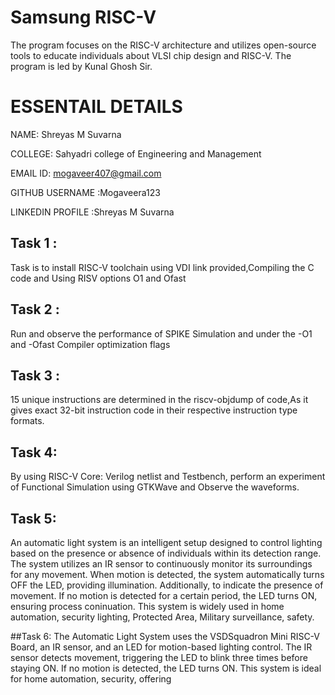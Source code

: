 
# Samsung RISC-V
The program focuses on the RISC-V architecture and utilizes open-source tools to educate individuals about VLSI chip design and RISC-V. The program is led by Kunal Ghosh Sir.

# ESSENTAIL DETAILS

NAME: Shreyas M Suvarna

COLLEGE: Sahyadri college of Engineering and Management

EMAIL ID: mogaveer407@gmail.com

GITHUB USERNAME :Mogaveera123

LINKEDIN PROFILE :Shreyas M Suvarna


## Task 1 :
Task is to install RISC-V toolchain using VDI link provided,Compiling the C code and Using RISV options O1 and Ofast

## Task 2 :
Run and observe the performance of SPIKE Simulation and under the -O1 and -Ofast Compiler optimization flags

## Task 3 :
15 unique instructions are determined in the riscv-objdump of code,As it gives exact 32-bit instruction code in their respective instruction type formats.

## Task 4: 
By using RISC-V Core: Verilog netlist and Testbench, perform an experiment of Functional Simulation using GTKWave and Observe the waveforms.

## Task 5: 
An automatic light system is an intelligent setup designed to control lighting based on the presence or absence of individuals within its detection range. The system utilizes an IR sensor to continuously monitor its surroundings for any movement. When motion is detected, the system automatically turns OFF the LED, providing illumination. Additionally, to indicate the presence of movement. If no motion is detected for a certain period, the LED turns ON, ensuring process coninuation. This system is widely used in home automation, security lighting, Protected Area, Military surveillance, safety.

##Task 6: 
The Automatic Light System uses the VSDSquadron Mini RISC-V Board, an IR sensor, and an LED for motion-based lighting control. The IR sensor detects movement, triggering the LED to blink three times before staying ON. If no motion is detected, the LED turns ON. This system is ideal for home automation, security, offering

